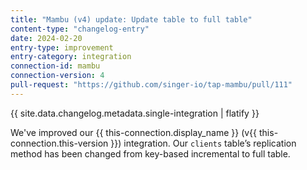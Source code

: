 ```yaml
---
title: "Mambu (v4) update: Update table to full table"
content-type: "changelog-entry"
date: 2024-02-20
entry-type: improvement
entry-category: integration
connection-id: mambu
connection-version: 4
pull-request: "https://github.com/singer-io/tap-mambu/pull/111"
---
```

{{ site.data.changelog.metadata.single-integration | flatify }}

We've improved our {{ this-connection.display_name }} (v{{ this-connection.this-version }}) integration. Our `clients` table’s replication method has been changed from key-based incremental to full table.